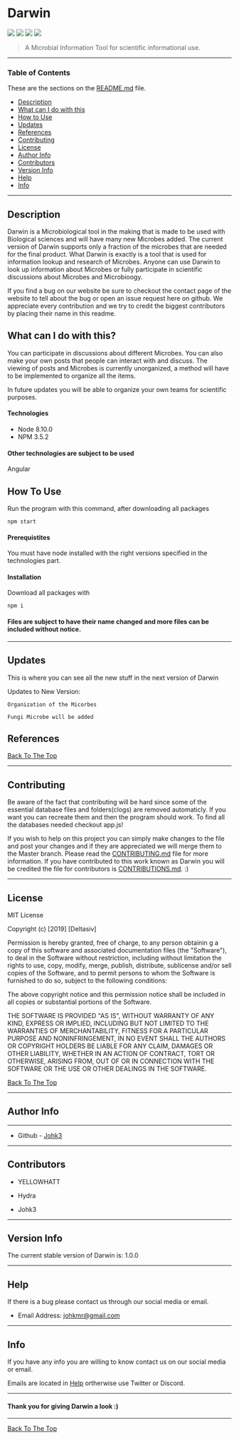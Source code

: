 # Darwin 

![](https://img.shields.io/node/v/v.svg) ![](https://img.shields.io/badge/license-MIT-lightgray.svg) ![](https://img.shields.io/badge/version-1.0.0-yellow.svg) ![](https://img.shields.io/badge/build-passing-green.svg)

> A Microbial Information Tool for scientific informational use. 

---

### Table of Contents 

These are the sections on the [README.md](https://github.com/Johk3/Darwin/blob/master/README.md) file. 

- [Description](#description)
- [What can I do with this](#what-can-i-do-with-this)
- [How to Use](#how-to-use)
- [Updates](#updates)
- [References](#references) 
- [Contributing](#contributing) 
- [License](#license)
- [Author Info](#author-info)
- [Contributors](#contributors) 
- [Version Info](#version-info)
- [Help](#help) 
- [Info](#info) 

--- 

## Description 

Darwin is a Microbiological tool in the making that is made to be used with Biological sciences and will have many new Microbes added. The current version of Darwin supports only a fraction of the microbes that are needed for the final product. What Darwin is exactly is a tool that is used for information lookup and research of Microbes. Anyone can use Darwin to look up information about Microbes or fully participate in scientific discussions about Microbes and Microbioogy. 

If you find a bug on our website be sure to checkout the contact page of the website to tell about the bug or open an issue request here on github. We appreciate every contribution and we try to credit the biggest contributors by placing their name in this readme.

## What can I do with this?

You can participate in discussions about different Microbes. You can also make your own posts that people can interact with and discuss. The viewing of posts and Microbes is currently unorganized, a method will have to be implemented to organize all the items. 

In future updates you will be able to organize your own teams for scientific purposes. 

#### Technologies 

- Node 8.10.0
- NPM 3.5.2

#### Other technologies are subject to be used 

Angular

## How To Use 

Run the program with this command, after downloading all packages
```
npm start
```

#### Prerequistites 

You must have node installed with the right versions specified in the technologies part.

#### Installation 

Download all packages with
```
npm i
```

#### Files are subject to have their name changed and more files can be included without notice. 

---

## Updates 

This is where you can see all the new stuff in the next version of Darwin 

Updates to New Version: 

    Organization of the Micorbes 

    Fungi Microbe will be added 

## References 

[Back To The Top](#Darwin) 

--- 

## Contributing

Be aware of the fact that contributing will be hard since some of the essential database files and folders(clogs) are removed automaticly. If you want you can recreate them and then the program should work. To find all the databases needed checkout app.js!

If you wish to help on this project you can simply make changes to the file and post your changes and if they are appreciated we will merge them to the Master branch. Please read the [CONTRIBUTING.md](https://github.com/YELLOWHATT/Darwin/blob/master/CONTRIBUTORS.md) file for more information. If you have contributed to this work known as Darwin you will be credited the file for contributors is [CONTRIBUTIONS.md](https://github.com/YELLOWHATT/Darwin/blob/master/CONTRIBUTIONS.md). :) 

--- 

## License 

MIT License 

Copyright (c) [2019] [Deltasiv] 

Permission is hereby granted, free of charge, to any person obtainin g a copy of this software and associated documentation files (the "Software"), to deal in the Software without restriction, including without limitation the rights to use, copy, modify, merge, publish, distribute, sublicense and/or sell copies of the Software, and to permit persons to whom the Software is furnished to do so, subject to the following conditions: 

The above copyright notice and this permission notice shall be included in all copies or substantial portions of the Software. 

THE SOFTWARE IS PROVIDED "AS IS", WITHOUT WARRANTY OF ANY KIND, EXPRESS OR IMPLIED, INCLUDING BUT NOT LIMITED TO THE WARRANTIES OF MERCHANTABILITY, FITNESS FOR A PARTICULAR PURPOSE AND NONINFRINGEMENT, IN NO EVENT SHALL THE AUTHORS OR COPYRIGHT HOLDERS BE LIABLE FOR ANY CLAIM, DAMAGES OR OTHER LIABILITY, WHETHER IN AN ACTION OF CONTRACT, TORT OR OTHERWISE, ARISING FROM, OUT OF OR IN CONNECTION WITH THE SOFTWARE OR THE USE OR OTHER DEALINGS IN THE SOFTWARE. 

[Back To The Top](#Darwin) 

--- 

## Author Info 
---

- Github - [Johk3](https://github.com/Johk3)

--- 

## Contributors 

- YELLOWHATT 

- Hydra 

- Johk3 

--- 

## Version Info 

The current stable version of Darwin is: 1.0.0  

--- 

## Help 

If there is a bug please contact us through our social media or email. 

- Email Address: johkmr@gmail.com

--- 

## Info 

If you have any info you are willing to know contact us on our social media or email. 

Emails are located in [Help](#help) ortherwise use Twitter or Discord.  

--- 

#### Thank you for giving Darwin a look :) 

---

[Back To The Top](#Darwin) 
